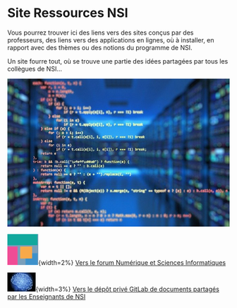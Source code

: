 # Site Ressources NSI

Vous pourrez trouver ici des liens vers des sites conçus par des professeurs, des liens vers des applications en lignes, où à installer, en rapport avec des thèmes ou des notions du programme de NSI.

Un site fourre tout, où se trouve une partie des idées partagées par tous les collègues de NSI...



![NSI](images/source.jpg)

![NSI](images/logo-forum.png){width=2%}  [Vers le forum Numérique et Sciences Informatiques](https://mooc-forums.inria.fr/moocnsi/) 

![NSI](images/eskool.jpg){width=3%}   [Vers le dépôt privé GitLab de documents partagés par les Enseignants de NSI](https://gitlab.com/eskool/profs-info/nsi-prive) 

